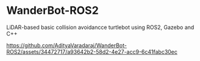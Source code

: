 # WanderBot-ROS2
LiDAR-based basic collision avoidancce turtlebot using ROS2, Gazebo and C++


https://github.com/AdityaVaradaraj/WanderBot-ROS2/assets/34472717/a93642b2-58d2-4e27-acc9-6c41fabc30ec

